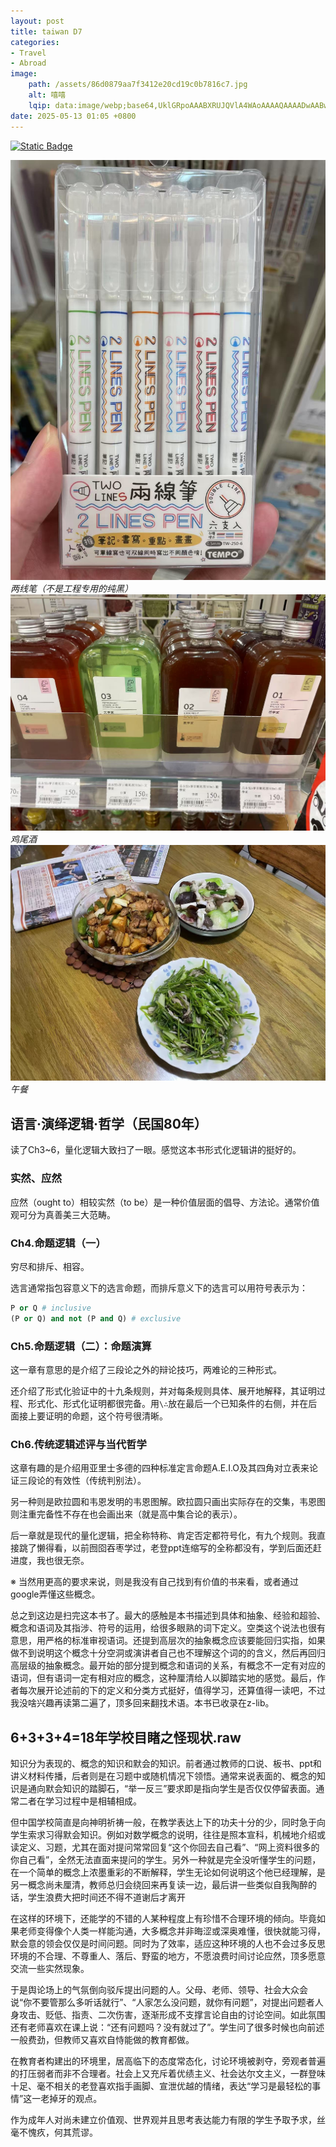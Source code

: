 ```yaml
---
layout: post
title: taiwan D7
categories:
- Travel
- Abroad
image:
    path: /assets/86d0879aa7f3412e20cd19c0b7816c7.jpg
    alt: 嘻嘻
    lqip: data:image/webp;base64,UklGRpoAAABXRUJQVlA4WAoAAAAQAAAADwAABwAAQUxQSDIAAAARL0AmbZurmr57yyIiqE8oiG0bejIYEQTgqiDA9vqnsUSI6H+oAERp2HZ65qP/VIAWAFZQOCBCAAAA8AEAnQEqEAAIAAVAfCWkAALp8sF8rgRgAP7o9FDvMCkMde9PK7euH5M1m6VWoDXf2FkP3BqV0ZYbO6NA/VFIAAAA
date: 2025-05-13 01:05 +0800
---
```

[![Static Badge](https://img.shields.io/badge/%E5%BF%A7%E4%BC%A4%E7%9A%84%E8%A7%92%E6%96%97%E5%A3%AB-Youtube-red?logo=applemusic&logoColor=red)](https://www.youtube.com/watch?v=HtcdP2kkylE)

![alt text](/assets/d97601fd88d993cda2f85ebd7615de6.jpg)_两线笔（不是工程专用的纯黑）_
![alt text](/assets/782939466052d221d6eaba9fb9248fb.jpg)_鸡尾酒_
![alt text](/assets/ecdf146a563ae755fcb268e35483b70.jpg)_午餐_

## 语言·演绎逻辑·哲学（民国80年）

读了Ch3~6，量化逻辑大致扫了一眼。感觉这本书形式化逻辑讲的挺好的。

### 实然、应然

应然（ought to）相较实然（to be）是一种价值层面的倡导、方法论。通常价值观可分为真善美三大范畴。

### Ch4.命题逻辑（一）

穷尽和排斥、相容。

选言通常指包容意义下的选言命题，而排斥意义下的选言可以用符号表示为：
```python
P or Q # inclusive
(P or Q) and not (P and Q) # exclusive
```
### Ch5.命题逻辑（二）：命题演算
这一章有意思的是介绍了三段论之外的辩论技巧，两难论的三种形式。

还介绍了形式化验证中的十九条规则，并对每条规则具体、展开地解释，其证明过程、形式化、形式化证明都很完备。用`\∴`放在最后一个已知条件的右侧，并在后面接上要证明的命题，这个符号很清晰。

### Ch6.传统逻辑述评与当代哲学

这章有趣的是介绍用亚里士多德的四种标准定言命题A.E.I.O及其四角对立表来论证三段论的有效性（传统判别法）。

另一种则是欧拉圆和韦恩发明的韦恩图解。欧拉圆只画出实际存在的交集，韦恩图则注重完备性不存在也会画出来（就是高中集合论的表示）。

后一章就是现代的量化逻辑，把全称特称、肯定否定都符号化，有九个规则。我直接跳了懒得看，以前囫囵吞枣学过，老登ppt连缩写的全称都没有，学到后面还赶进度，我也很无奈。

※ 当然用更高的要求来说，则是我没有自己找到有价值的书来看，或者通过google弄懂这些概念。

总之到这边是扫完这本书了。最大的感触是本书描述到具体和抽象、经验和超验、概念和语词及其指涉、符号的运用，给很多眼熟的词下定义。空类这个说法也很有意思，用严格的标准审视语词。还提到高层次的抽象概念应该要能回归实指，如果做不到说明这个概念十分空洞或演讲者自己也不理解这个词的的含义，然后再回归高层级的抽象概念。最开始的部分提到概念和语词的关系，有概念不一定有对应的语词，但有语词一定有相对应的概念，这种厘清给人以脚踏实地的感觉。最后，作者每次展开论述前的下的定义和分类方式挺好，值得学习，还算值得一读吧，不过我没啥兴趣再读第二遍了，顶多回来翻找术语。本书已收录在z-lib。

## 6+3+3+4=18年学校目睹之怪现状.raw

知识分为表现的、概念的知识和默会的知识。前者通过教师的口说、板书、ppt和讲义材料传播，后者则是在习题中或随机情况下领悟。通常来说表面的、概念的知识是通向默会知识的踏脚石，“举一反三”要求即是指向学生是否仅仅停留表面。通常二者在学习过程中是相辅相成。

但中国学校简直是向神明祈祷一般，在教学表达上下的功夫十分的少，同时急于向学生索求习得默会知识。例如对数学概念的说明，往往是照本宣科，机械地介绍或读定义、习题，尤其在面对提问常常回复“这个你回去自己看”、“网上资料很多的你自己看”，全然无法直面来提问的学生。另外一种就是完全没听懂学生的问题，在一个简单的概念上浓墨重彩的不断解释，学生无论如何说明这个他已经理解，是另一概念尚未厘清，教师总归会绕回来再复读一边，最后讲一些类似自我陶醉的话，学生浪费大把时间还不得不道谢后才离开

在这样的环境下，还能学的不错的人某种程度上有珍惜不合理环境的倾向。毕竟如果老师变得像个人类一样能沟通，大多概念并非晦涩或深奥难懂，很快就能习得，默会意的领会仅仅是时间问题。同时为了效率，适应这种环境的人也不会过多反思环境的不合理、不尊重人、落后、野蛮的地方，不愿浪费时间讨论应然，顶多愿意交流一些实然现象。

于是舆论场上的气氛倒向驳斥提出问题的人。父母、老师、领导、社会大众会说“你不要管那么多听话就行”、“人家怎么没问题，就你有问题”，对提出问题者人身攻击、贬低、指责、二次伤害，逐渐形成不支撑言论自由的讨论空间。如此氛围还有老师喜欢在课上说：“还有问题吗？没有就过了”。学生问了很多时候也向前述一般费劲，但教师又喜欢自恃能做的教育都做。

在教育者构建出的环境里，居高临下的态度常态化，讨论环境被剥夺，旁观者普遍的打压弱者而非不合理者。社会上又充斥着优绩主义、社会达尔文主义，一群登味十足、毫不相关的老登喜欢指手画脚、宣泄优越的情绪，表达“学习是最轻松的事情”这一老掉牙的观点。

作为成年人对尚未建立价值观、世界观并且思考表达能力有限的学生予取予求，丝毫不愧疚，何其荒谬。
